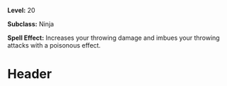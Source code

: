 <!-- TITLE: Skill: Deadly Aim -->
<!-- SUBTITLE:  -->

**Level:** 20

**Subclass:** Ninja

**Spell Effect:** Increases your throwing damage and imbues your throwing attacks with a poisonous effect.

# Header